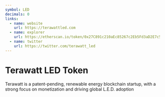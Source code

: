 ```yaml
---
symbol: LED
decimals: 0
links:
  - name: website
    url: https://terawattled.com
  - name: explorer
    url: https://etherscan.io/token/0x27C891c210aEc85267c2Eb5Fd3aD2E7c5758a1dC
  - name: twitter
    url: https://twitter.com/terawatt_led
---
```


# Terawatt LED Token

Terawatt is a patent-pending, renewable energy blockchain startup, with a strong focus on monetization and driving global L.E.D. adoption

